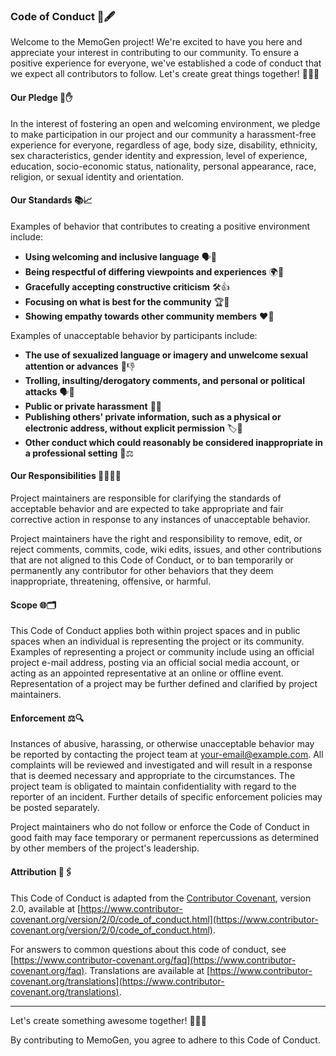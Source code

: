 ### Code of Conduct 📜🖋️  
   
Welcome to the MemoGen project! We're excited to have you here and appreciate your interest in contributing to our community. To ensure a positive experience for everyone, we've established a code of conduct that we expect all contributors to follow. Let's create great things together! 🚀📄🌟  
   
#### Our Pledge 👥✋  
   
In the interest of fostering an open and welcoming environment, we pledge to make participation in our project and our community a harassment-free experience for everyone, regardless of age, body size, disability, ethnicity, sex characteristics, gender identity and expression, level of experience, education, socio-economic status, nationality, personal appearance, race, religion, or sexual identity and orientation.  
   
#### Our Standards 📚📈  
   
Examples of behavior that contributes to creating a positive environment include:  
   
- **Using welcoming and inclusive language** 🗣️👋  
- **Being respectful of differing viewpoints and experiences** 🌍👀  
- **Gracefully accepting constructive criticism** 🛠️👍  
- **Focusing on what is best for the community** 🏆🎉  
- **Showing empathy towards other community members** ❤️🤗  
   
Examples of unacceptable behavior by participants include:  
   
- **The use of sexualized language or imagery and unwelcome sexual attention or advances** 🚫👎  
- **Trolling, insulting/derogatory comments, and personal or political attacks** 🗣️🚫  
- **Public or private harassment** 🛑🚪  
- **Publishing others' private information, such as a physical or electronic address, without explicit permission** 🏷️📧  
- **Other conduct which could reasonably be considered inappropriate in a professional setting** 🏢⚖️  
   
#### Our Responsibilities 👩‍⚖️👨‍⚖️  
   
Project maintainers are responsible for clarifying the standards of acceptable behavior and are expected to take appropriate and fair corrective action in response to any instances of unacceptable behavior.  
   
Project maintainers have the right and responsibility to remove, edit, or reject comments, commits, code, wiki edits, issues, and other contributions that are not aligned to this Code of Conduct, or to ban temporarily or permanently any contributor for other behaviors that they deem inappropriate, threatening, offensive, or harmful.  
   
#### Scope 🌐🗂️  
   
This Code of Conduct applies both within project spaces and in public spaces when an individual is representing the project or its community. Examples of representing a project or community include using an official project e-mail address, posting via an official social media account, or acting as an appointed representative at an online or offline event. Representation of a project may be further defined and clarified by project maintainers.  
   
#### Enforcement ⚖️🔍  
   
Instances of abusive, harassing, or otherwise unacceptable behavior may be reported by contacting the project team at [your-email@example.com](mailto:your-email@example.com). All complaints will be reviewed and investigated and will result in a response that is deemed necessary and appropriate to the circumstances. The project team is obligated to maintain confidentiality with regard to the reporter of an incident. Further details of specific enforcement policies may be posted separately.  
   
Project maintainers who do not follow or enforce the Code of Conduct in good faith may face temporary or permanent repercussions as determined by other members of the project's leadership.  
   
#### Attribution 📎🖇️  
   
This Code of Conduct is adapted from the [Contributor Covenant](https://www.contributor-covenant.org), version 2.0, available at [https://www.contributor-covenant.org/version/2/0/code_of_conduct.html](https://www.contributor-covenant.org/version/2/0/code_of_conduct.html).  
   
For answers to common questions about this code of conduct, see [https://www.contributor-covenant.org/faq](https://www.contributor-covenant.org/faq). Translations are available at [https://www.contributor-covenant.org/translations](https://www.contributor-covenant.org/translations).  
   
---  
   
Let's create something awesome together! 💼📝✨  
   
By contributing to MemoGen, you agree to adhere to this Code of Conduct.